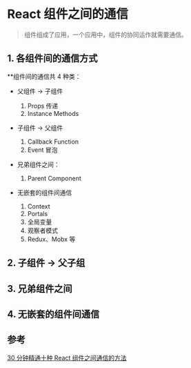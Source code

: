 # React 组件之间的通信

> 组件组成了应用，一个应用中，组件的协同运作就需要通信。

## 1. 各组件间的通信方式

\*\*组件间的通信共 4 种类：

- 父组件 -> 子组件

  1. Props 传递
  2. Instance Methods

- 子组件 -> 父组件

  1. Callback Function
  2. Event 冒泡

- 兄弟组件之间：

  1. Parent Component

- 无嵌套的组件间通信
  1. Context
  2. Portals
  3. 全局变量
  4. 观察者模式
  5. Redux、Mobx 等

## 2. 子组件 -> 父子组

## 3. 兄弟组件之间

## 4. 无嵌套的组件间通信

## 参考

[30 分钟精通十种 React 组件之间通信的方法](https://segmentfault.com/a/1190000023585646)

